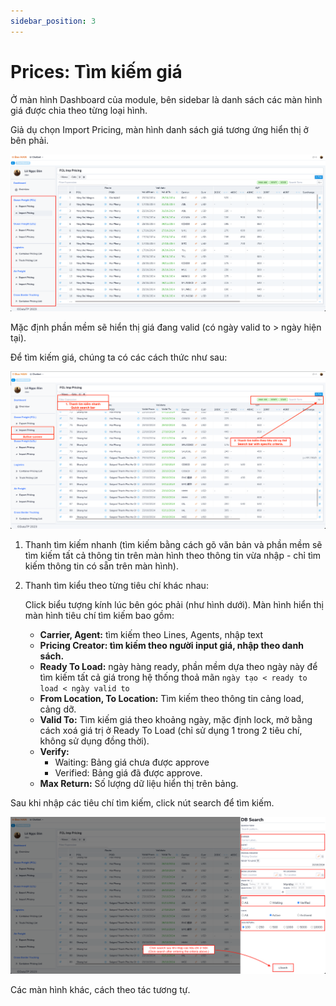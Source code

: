 ```yaml
---
sidebar_position: 3
---
```


# Prices: Tìm kiếm giá


Ở màn hình Dashboard của module, bên sidebar là danh sách các màn hình giá được chia theo từng loại hình.

Giả dụ chọn Import Pricing, màn hình danh sách giá tương ứng hiển thị ở bên phải.

![6_img1.png](./img/6_img1.png)

Mặc định phần mềm sẽ hiển thị giá đang valid (có ngày valid to > ngày hiện tại).

Để tìm kiếm giá, chúng ta có các cách thức như sau:

![6_img2.png](./img/6_img2.png)

1. Thanh tìm kiếm nhanh (tìm kiếm bằng cách gõ văn bản và phần mềm sẽ tìm kiếm tất cả thông tin trên màn hình theo thông tin vừa nhập - chỉ tìm kiếm thông tin có sẵn trên màn hình).
2. Thanh tìm kiểu theo từng tiêu chí khác nhau:

    Click biểu tượng kính lúc bên góc phải (như hình dưới). Màn hình hiển thị màn hình tiêu chí tìm kiếm bao gồm:

    - **Carrier, Agent:** tìm kiếm theo Lines, Agents, nhập text
    - **Pricing Creator: tìm kiếm theo người input giá, nhập theo danh sách.**
    - **Ready To Load:** ngày hàng ready, phần mềm dựa theo ngày này để tìm kiếm tất cả giá trong hệ thống thoả mãn `ngày tạo < ready to load < ngày valid to`
    - **From Location, To Location:** Tìm kiếm theo thông tin cảng load, cảng dỡ.
    - **Valid To:** Tìm kiếm giá theo khoảng ngày, mặc định lock, mở bằng cách xoá giá trị ở Ready To Load (chỉ sử dụng 1 trong 2 tiêu chí, không sử dụng đồng thời).
    - **Verify:**
        - Waiting: Bảng giá chưa được approve
        - Verified: Bảng giá đã được approve.
    - **Max Return:** Số lượng dữ liệu hiển thị trên bảng.

Sau khi nhập các tiêu chí tìm kiếm, click nút search để tìm kiếm.

![6_img3.png](./img/6_img3.png)

Các màn hình khác, cách theo tác tương tự.
